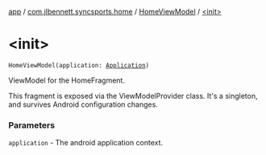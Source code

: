 [app](../../index.md) / [com.jlbennett.syncsports.home](../index.md) / [HomeViewModel](index.md) / [&lt;init&gt;](./-init-.md)

# &lt;init&gt;

`HomeViewModel(application: `[`Application`](https://developer.android.com/reference/android/app/Application.html)`)`

ViewModel for the HomeFragment.

This fragment is exposed via the ViewModelProvider class. It's a singleton, and survives Android configuration changes.

### Parameters

`application` - The android application context.
